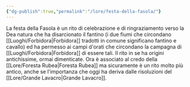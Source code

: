 ```yaml
---
{"dg-publish":true,"permalink":"/lore/festa-della-fasola/"}
---
```


La festa della Fasola è un rito di celebrazione e di ringraziamento verso la Dea natura che ha disarcionato il fantino (i due fiumi che circondano [[Luoghi/Forbidora\|Forbidora]] tradotti in comune significano fantino e cavallo) ed ha permesso ai campi d'orati che circondano la campagna di [[Luoghi/Forbidora\|Forbidora]] di essere tali.
Il rito in se ha origini antichissime, ormai dimenticate. Ora è associato al credo della [[Lore/Foresta Rubea\|Foresta Rubea]] ma sicuramente è un rito molto più antico, anche se l'importanza che oggi ha deriva dalle risoluzioni del [[Lore/Grande Lavacro\|Grande Lavacro]]. 